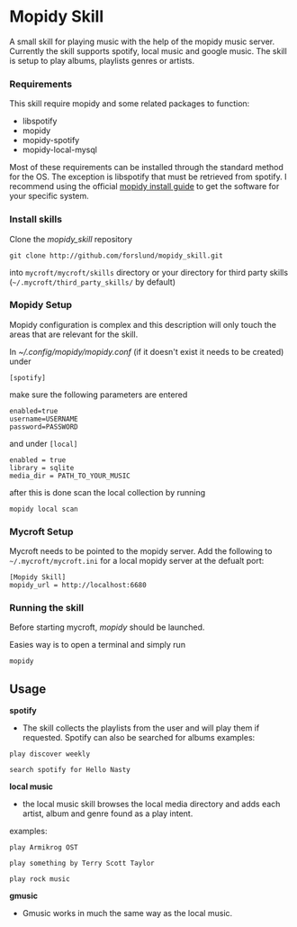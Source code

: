 Mopidy Skill
=====================

A small skill for playing music with the help of the mopidy music server. Currently the skill supports spotify, local music and google music. The skill is setup to play albums, playlists genres or artists.

### Requirements

This skill require mopidy and some related packages to function:

- libspotify
- mopidy
- mopidy-spotify
- mopidy-local-mysql

Most of these requirements can be installed through the standard method for the OS. The exception is libspotify that must be retrieved from spotify. I recommend using the official [mopidy install guide](https://docs.mopidy.com/en/latest/installation/) to get the software for your specific system.

### Install skills

Clone the *mopidy_skill* repository

```
git clone http://github.com/forslund/mopidy_skill.git
```

into `mycroft/mycroft/skills` directory or your directory for third party skills (`~/.mycroft/third_party_skills/` by default)

### Mopidy Setup

Mopidy configuration is complex and this description will only touch the areas that are relevant for the skill.

In *~/.config/mopidy/mopidy.conf* (if it doesn't exist it needs to be created) under

`[spotify] `

make sure the following parameters are entered

```
enabled=true
username=USERNAME
password=PASSWORD
```

and under
` [local] `

```
enabled = true
library = sqlite
media_dir = PATH_TO_YOUR_MUSIC
```

after this is done scan the local collection by running

` mopidy local scan `

### Mycroft Setup

Mycroft needs to be pointed to the mopidy server. Add the following to `~/.mycroft/mycroft.ini` for a local mopidy server at the defualt port:

```
[Mopidy Skill]
mopidy_url = http://localhost:6680
```

### Running the skill

Before starting mycroft, *mopidy* should be launched.

Easies way is to open a terminal and simply run

```
mopidy
```

## Usage

**spotify**
- The skill collects the playlists from the user and will play them if requested. Spotify can also be searched for albums
examples:

`play discover weekly`

`search spotify for Hello Nasty`

**local music**
- the local music skill browses the local media directory and adds each artist, album and genre found as a play intent.

examples:

`play Armikrog OST`

`play something by Terry Scott Taylor`

`play rock music`

**gmusic**
- Gmusic works in much the same way as the local music.
